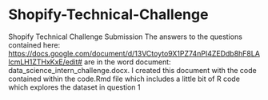 # Shopify-Technical-Challenge
Shopify Technical Challenge Submission
The answers to the questions contained here: https://docs.google.com/document/d/13VCtoyto9X1PZ74nPI4ZEDdb8hF8LAlcmLH1ZTHxKxE/edit#
are in the word document: data_science_intern_challenge.docx.
I created this document with the code contained within the code.Rmd file which includes a little bit of R code which explores the dataset in question 1

